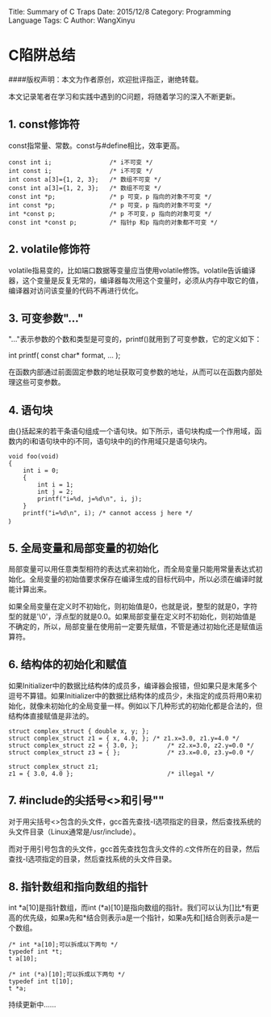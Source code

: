Title: Summary of C Traps
Date: 2015/12/8
Category: Programming Language
Tags: C
Author: WangXinyu
# C陷阱总结
####版权声明：本文为作者原创，欢迎批评指正，谢绝转载。

本文记录笔者在学习和实践中遇到的C问题，将随着学习的深入不断更新。
## 1. const修饰符
const指常量、常数。const与#define相比，效率更高。

	const int i;				/* i不可变 */
	int const i;				/* i不可变 */
	int const a[3]={1, 2, 3};	/* 数组不可变 */
	const int a[3]={1, 2, 3};	/* 数组不可变 */
	const int *p;				/* p 可变，p 指向的对象不可变 */
	int const *p;				/* p 可变，p 指向的对象不可变 */
	int *const p;				/* p 不可变，p 指向的对象可变 */
	const int *const p;			/* 指针p 和p 指向的对象都不可变 */

## 2. volatile修饰符
volatile指易变的，比如端口数据等变量应当使用volatile修饰。volatile告诉编译器，这个变量是反复无常的，编译器每次用这个变量时，必须从内存中取它的值，编译器对访问该变量的代码不再进行优化。
## 3. 可变参数"..."
"..."表示参数的个数和类型是可变的，printf()就用到了可变参数，它的定义如下：

int printf( const char* format, ... );

在函数内部通过前面固定参数的地址获取可变参数的地址，从而可以在函数内部处理这些可变参数。
## 4. 语句块
由{}括起来的若干条语句组成一个语句块。如下所示，语句块构成一个作用域，函数内的i和语句块中的i不同，语句块中的j的作用域只是语句块内。

	void foo(void)	{		int i = 0;		{			int i = 1;			int j = 2;
			printf("i=%d, j=%d\n", i, j);		}		printf("i=%d\n", i); /* cannot access j here */	｝
## 5. 全局变量和局部变量的初始化
局部变量可以用任意类型相符的表达式来初始化，而全局变量只能用常量表达式初始化。全局变量的初始值要求保存在编译生成的目标代码中，所以必须在编译时就能计算出来。

如果全局变量在定义时不初始化，则初始值是0，也就是说，整型的就是0，字符型的就是'\0'，浮点型的就是0.0。如果局部变量在定义时不初始化，则初始值是不确定的，所以，局部变量在使用前一定要先赋值，不管是通过初始化还是赋值运算符。

## 6. 结构体的初始化和赋值
如果Initializer中的数据比结构体的成员多，编译器会报错，但如果只是末尾多个逗号不算错。如果Initializer中的数据比结构体的成员少，未指定的成员将用0来初始化，就像未初始化的全局变量一样。例如以下几种形式的初始化都是合法的，但结构体直接赋值是非法的。

	struct complex_struct { double x, y; };
	struct complex_struct z1 = { x, 4.0, };	/* z1.x=3.0, z1.y=4.0 */
	struct complex_struct z2 = { 3.0, };		/* z2.x=3.0, z2.y=0.0 */
	struct complex_struct z3 = { };				/* z3.x=0.0, z3.y=0.0 */
	
	struct complex_struct z1;
	z1 = { 3.0, 4.0 };							/* illegal */
	
## 7. #include的尖括号<>和引号""
对于用尖括号<>包含的头文件，gcc首先查找-I选项指定的目录，然后查找系统的头文件目录（Linux通常是/usr/include）。

而对于用引号包含的头文件，gcc首先查找包含头文件的.c文件所在的目录，然后查找-I选项指定的目录，然后查找系统的头文件目录。
## 8. 指针数组和指向数组的指针
int \*a[10]是指针数组，而int (\*a)[10]是指向数组的指针。我们可以认为[]比\*有更高的优先级，如果a先和*结合则表示a是一个指针，如果a先和[]结合则表示a是一个数组。

	/* int *a[10];可以拆成以下两句 */
	typedef int *t;	t a[10];

	/* int (*a)[10];可以拆成以下两句 */	typedef int t[10];	t *a;
	
持续更新中......
